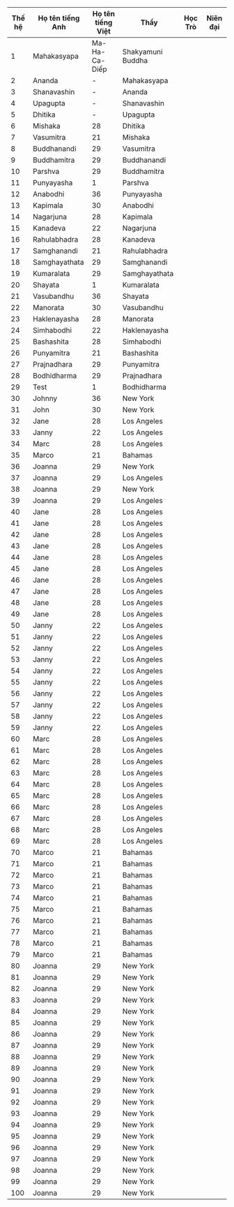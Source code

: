 | Thế hệ | Họ tên tiếng Anh | Họ tên tiếng Việt | Thầy        | Học Trò | Niên đại |
|--------|------------------|-------------------|-------------|---------|----------|
| 1      | Mahakasyapa      | Ma-Ha-Ca-Diếp     | Shakyamuni Buddha   |         |          |
| 2      | Ananda           | -                | Mahakasyapa   |         |          |
| 3      | Shanavashin      | -                | Ananda    |         |          |
| 4      | Upagupta         | -                | Shanavashin |         |          |
| 5      | Dhitika          | -                | Upagupta |         |          |
| 6      | Mishaka             | 28                | Dhitika |         |          |
| 7      | Vasumitra            | 21                | Mishaka     |         |          |
| 8      | Buddhanandi           | 29                | Vasumitra    |         |          |
| 9      | Buddhamitra           | 29                | Buddhanandi    |         |          |
| 10     | Parshva           | 29                | Buddhamitra |         |          |
| 11     | Punyayasha             | 1                 | Parshva    |         |          |
| 12     | Anabodhi           | 36                | Punyayasha    |         |          |
| 13     | Kapimala             | 30                | Anabodhi    |         |          |
| 14     | Nagarjuna             | 28                | Kapimala |         |          |
| 15     | Kanadeva            | 22                | Nagarjuna |         |          |
| 16     | Rahulabhadra             | 28                | Kanadeva |         |          |
| 17     | Samghanandi            | 21                | Rahulabhadra     |         |          |
| 18     | Samghayathata           | 29                | Samghanandi    |         |          |
| 19     | Kumaralata           | 29                | Samghayathata |         |          |
| 20     | Shayata             | 1                 | Kumaralata    |         |          |
| 21     | Vasubandhu           | 36                | Shayata    |         |          |
| 22     | Manorata             | 30                | Vasubandhu    |         |          |
| 23     | Haklenayasha             | 28                | Manorata |         |          |
| 24     | Simhabodhi            | 22                | Haklenayasha |         |          |
| 25     | Bashashita             | 28                | Simhabodhi |         |          |
| 26     | Punyamitra            | 21                | Bashashita     |         |          |
| 27     | Prajnadhara           | 29                | Punyamitra    |         |          |
| 28     | Bodhidharma           | 29                | Prajnadhara |         |          |
| 29     | Test             | 1                 | Bodhidharma    |         |          |
| 30     | Johnny           | 36                | New York    |         |          |
| 31     | John             | 30                | New York    |         |          |
| 32     | Jane             | 28                | Los Angeles |         |          |
| 33     | Janny            | 22                | Los Angeles |         |          |
| 34     | Marc             | 28                | Los Angeles |         |          |
| 35     | Marco            | 21                | Bahamas     |         |          |
| 36     | Joanna           | 29                | New York    |         |          |
| 37     | Joanna           | 29                | Los Angeles |         |          |
| 38     | Joanna           | 29                | New York    |         |          |
| 39     | Joanna           | 29                | Los Angeles |         |          |
| 40      | Jane             | 28                | Los Angeles |         |          |
| 41      | Jane             | 28                | Los Angeles |         |          |
| 42      | Jane             | 28                | Los Angeles |         |          |
| 43      | Jane             | 28                | Los Angeles |         |          |
| 44      | Jane             | 28                | Los Angeles |         |          |
| 45      | Jane             | 28                | Los Angeles |         |          |
| 46      | Jane             | 28                | Los Angeles |         |          |
| 47      | Jane             | 28                | Los Angeles |         |          |
| 48      | Jane             | 28                | Los Angeles |         |          |
| 49      | Jane             | 28                | Los Angeles |         |          |
| 50      | Janny            | 22                | Los Angeles |         |          |
| 51      | Janny            | 22                | Los Angeles |         |          |
| 52      | Janny            | 22                | Los Angeles |         |          |
| 53      | Janny            | 22                | Los Angeles |         |          |
| 54      | Janny            | 22                | Los Angeles |         |          |
| 55      | Janny            | 22                | Los Angeles |         |          |
| 56      | Janny            | 22                | Los Angeles |         |          |
| 57      | Janny            | 22                | Los Angeles |         |          |
| 58      | Janny            | 22                | Los Angeles |         |          |
| 59      | Janny            | 22                | Los Angeles |         |          |
| 60      | Marc             | 28                | Los Angeles |         |          |
| 61      | Marc             | 28                | Los Angeles |         |          |
| 62      | Marc             | 28                | Los Angeles |         |          |
| 63      | Marc             | 28                | Los Angeles |         |          |
| 64      | Marc             | 28                | Los Angeles |         |          |
| 65      | Marc             | 28                | Los Angeles |         |          |
| 66      | Marc             | 28                | Los Angeles |         |          |
| 67      | Marc             | 28                | Los Angeles |         |          |
| 68      | Marc             | 28                | Los Angeles |         |          |
| 69      | Marc             | 28                | Los Angeles |         |          |
| 70      | Marco            | 21                | Bahamas     |         |          |
| 71      | Marco            | 21                | Bahamas     |         |          |
| 72      | Marco            | 21                | Bahamas     |         |          |
| 73      | Marco            | 21                | Bahamas     |         |          |
| 74      | Marco            | 21                | Bahamas     |         |          |
| 75      | Marco            | 21                | Bahamas     |         |          |
| 76      | Marco            | 21                | Bahamas     |         |          |
| 77      | Marco            | 21                | Bahamas     |         |          |
| 78      | Marco            | 21                | Bahamas     |         |          |
| 79      | Marco            | 21                | Bahamas     |         |          |
| 80      | Joanna           | 29                | New York    |         |          |
| 81      | Joanna           | 29                | New York    |         |          |
| 82      | Joanna           | 29                | New York    |         |          |
| 83      | Joanna           | 29                | New York    |         |          |
| 84      | Joanna           | 29                | New York    |         |          |
| 85      | Joanna           | 29                | New York    |         |          |
| 86      | Joanna           | 29                | New York    |         |          |
| 87      | Joanna           | 29                | New York    |         |          |
| 88      | Joanna           | 29                | New York    |         |          |
| 89      | Joanna           | 29                | New York    |         |          |
| 90      | Joanna           | 29                | New York    |         |          |
| 91      | Joanna           | 29                | New York    |         |          |
| 92      | Joanna           | 29                | New York    |         |          |
| 93      | Joanna           | 29                | New York    |         |          |
| 94      | Joanna           | 29                | New York    |         |          |
| 95      | Joanna           | 29                | New York    |         |          |
| 96      | Joanna           | 29                | New York    |         |          |
| 97      | Joanna           | 29                | New York    |         |          |
| 98      | Joanna           | 29                | New York    |         |          |
| 99      | Joanna           | 29                | New York    |         |          |
| 100      | Joanna           | 29                | New York    |         |          |

